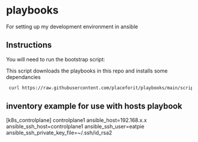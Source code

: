 # playbooks
For setting up my development environment in ansible

## Instructions

You will need to run the bootstrap script:

This script downloads the playbooks in this repo and installs some dependancies

```bash
 curl https://raw.githubusercontent.com/placeforit/playbooks/main/scripts/bootstrap.sh | bash
```

## 
## inventory example for use with hosts playbook

[k8s_controlplane]
controlplane1 ansible_host=192.168.x.x ansible_ssh_host=controlplane1 ansible_ssh_user=eatpie ansible_ssh_private_key_file=~/.ssh/id_rsa2



